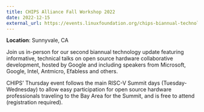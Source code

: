 ```yaml
---
title: CHIPS Alliance Fall Workshop 2022
date: 2022-12-15
external_url: https://events.linuxfoundation.org/chips-biannual-technology-update/
---
```


**Location**: Sunnyvale, CA

Join us in-person for our second biannual technology update featuring informative, technical talks on open source hardware collaborative development, hosted by Google and including speakers from Microsoft, Google, Intel, Antmicro, Efabless and others.

CHIPS’ Thursday event follows the main RISC-V Summit days (Tuesday-Wednesday) to allow easy participation for open source hardware professionals traveling to the Bay Area for the Summit, and is free to attend (registration required).